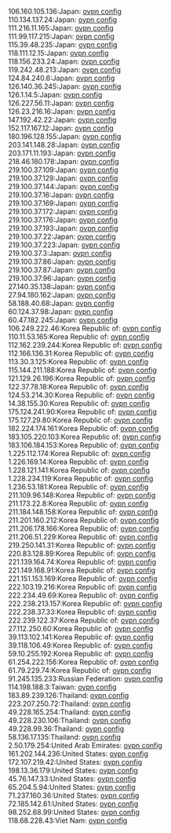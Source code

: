 106.160.105.136:Japan: [ovpn config](vpn/106_160_105_136.ovpn)  
110.134.137.24:Japan: [ovpn config](vpn/110_134_137_24.ovpn)  
111.216.11.165:Japan: [ovpn config](vpn/111_216_11_165.ovpn)  
111.99.117.215:Japan: [ovpn config](vpn/111_99_117_215.ovpn)  
115.39.48.235:Japan: [ovpn config](vpn/115_39_48_235.ovpn)  
118.111.12.15:Japan: [ovpn config](vpn/118_111_12_15.ovpn)  
118.156.233.24:Japan: [ovpn config](vpn/118_156_233_24.ovpn)  
119.242.48.213:Japan: [ovpn config](vpn/119_242_48_213.ovpn)  
124.84.240.6:Japan: [ovpn config](vpn/124_84_240_6.ovpn)  
126.140.36.245:Japan: [ovpn config](vpn/126_140_36_245.ovpn)  
126.1.14.5:Japan: [ovpn config](vpn/126_1_14_5.ovpn)  
126.227.56.11:Japan: [ovpn config](vpn/126_227_56_11.ovpn)  
126.23.216.16:Japan: [ovpn config](vpn/126_23_216_16.ovpn)  
147.192.42.22:Japan: [ovpn config](vpn/147_192_42_22.ovpn)  
152.117.167.12:Japan: [ovpn config](vpn/152_117_167_12.ovpn)  
180.196.128.155:Japan: [ovpn config](vpn/180_196_128_155.ovpn)  
203.141.148.28:Japan: [ovpn config](vpn/203_141_148_28.ovpn)  
203.171.11.193:Japan: [ovpn config](vpn/203_171_11_193.ovpn)  
218.46.180.178:Japan: [ovpn config](vpn/218_46_180_178.ovpn)  
219.100.37.109:Japan: [ovpn config](vpn/219_100_37_109.ovpn)  
219.100.37.129:Japan: [ovpn config](vpn/219_100_37_129.ovpn)  
219.100.37.144:Japan: [ovpn config](vpn/219_100_37_144.ovpn)  
219.100.37.16:Japan: [ovpn config](vpn/219_100_37_16.ovpn)  
219.100.37.169:Japan: [ovpn config](vpn/219_100_37_169.ovpn)  
219.100.37.172:Japan: [ovpn config](vpn/219_100_37_172.ovpn)  
219.100.37.176:Japan: [ovpn config](vpn/219_100_37_176.ovpn)  
219.100.37.193:Japan: [ovpn config](vpn/219_100_37_193.ovpn)  
219.100.37.22:Japan: [ovpn config](vpn/219_100_37_22.ovpn)  
219.100.37.223:Japan: [ovpn config](vpn/219_100_37_223.ovpn)  
219.100.37.3:Japan: [ovpn config](vpn/219_100_37_3.ovpn)  
219.100.37.86:Japan: [ovpn config](vpn/219_100_37_86.ovpn)  
219.100.37.87:Japan: [ovpn config](vpn/219_100_37_87.ovpn)  
219.100.37.96:Japan: [ovpn config](vpn/219_100_37_96.ovpn)  
27.140.35.138:Japan: [ovpn config](vpn/27_140_35_138.ovpn)  
27.94.180.162:Japan: [ovpn config](vpn/27_94_180_162.ovpn)  
58.188.40.68:Japan: [ovpn config](vpn/58_188_40_68.ovpn)  
60.124.37.98:Japan: [ovpn config](vpn/60_124_37_98.ovpn)  
60.47.182.245:Japan: [ovpn config](vpn/60_47_182_245.ovpn)  
106.249.222.46:Korea Republic of: [ovpn config](vpn/106_249_222_46.ovpn)  
110.11.53.165:Korea Republic of: [ovpn config](vpn/110_11_53_165.ovpn)  
112.162.239.244:Korea Republic of: [ovpn config](vpn/112_162_239_244.ovpn)  
112.166.136.31:Korea Republic of: [ovpn config](vpn/112_166_136_31.ovpn)  
113.30.3.125:Korea Republic of: [ovpn config](vpn/113_30_3_125.ovpn)  
115.144.211.188:Korea Republic of: [ovpn config](vpn/115_144_211_188.ovpn)  
121.129.26.196:Korea Republic of: [ovpn config](vpn/121_129_26_196.ovpn)  
122.37.78.18:Korea Republic of: [ovpn config](vpn/122_37_78_18.ovpn)  
124.53.214.30:Korea Republic of: [ovpn config](vpn/124_53_214_30.ovpn)  
14.38.155.30:Korea Republic of: [ovpn config](vpn/14_38_155_30.ovpn)  
175.124.241.90:Korea Republic of: [ovpn config](vpn/175_124_241_90.ovpn)  
175.127.29.80:Korea Republic of: [ovpn config](vpn/175_127_29_80.ovpn)  
182.224.174.161:Korea Republic of: [ovpn config](vpn/182_224_174_161.ovpn)  
183.105.220.103:Korea Republic of: [ovpn config](vpn/183_105_220_103.ovpn)  
183.106.184.153:Korea Republic of: [ovpn config](vpn/183_106_184_153.ovpn)  
1.225.112.174:Korea Republic of: [ovpn config](vpn/1_225_112_174.ovpn)  
1.226.169.14:Korea Republic of: [ovpn config](vpn/1_226_169_14.ovpn)  
1.228.121.141:Korea Republic of: [ovpn config](vpn/1_228_121_141.ovpn)  
1.228.234.119:Korea Republic of: [ovpn config](vpn/1_228_234_119.ovpn)  
1.236.53.181:Korea Republic of: [ovpn config](vpn/1_236_53_181.ovpn)  
211.109.96.148:Korea Republic of: [ovpn config](vpn/211_109_96_148.ovpn)  
211.173.22.8:Korea Republic of: [ovpn config](vpn/211_173_22_8.ovpn)  
211.184.148.158:Korea Republic of: [ovpn config](vpn/211_184_148_158.ovpn)  
211.201.160.212:Korea Republic of: [ovpn config](vpn/211_201_160_212.ovpn)  
211.206.178.166:Korea Republic of: [ovpn config](vpn/211_206_178_166.ovpn)  
211.206.51.229:Korea Republic of: [ovpn config](vpn/211_206_51_229.ovpn)  
219.250.141.31:Korea Republic of: [ovpn config](vpn/219_250_141_31.ovpn)  
220.83.128.89:Korea Republic of: [ovpn config](vpn/220_83_128_89.ovpn)  
221.139.164.74:Korea Republic of: [ovpn config](vpn/221_139_164_74.ovpn)  
221.149.168.91:Korea Republic of: [ovpn config](vpn/221_149_168_91.ovpn)  
221.151.153.169:Korea Republic of: [ovpn config](vpn/221_151_153_169.ovpn)  
222.103.19.216:Korea Republic of: [ovpn config](vpn/222_103_19_216.ovpn)  
222.234.49.69:Korea Republic of: [ovpn config](vpn/222_234_49_69.ovpn)  
222.238.213.157:Korea Republic of: [ovpn config](vpn/222_238_213_157.ovpn)  
222.238.37.33:Korea Republic of: [ovpn config](vpn/222_238_37_33.ovpn)  
222.239.122.37:Korea Republic of: [ovpn config](vpn/222_239_122_37.ovpn)  
27.112.250.60:Korea Republic of: [ovpn config](vpn/27_112_250_60.ovpn)  
39.113.102.141:Korea Republic of: [ovpn config](vpn/39_113_102_141.ovpn)  
39.118.106.49:Korea Republic of: [ovpn config](vpn/39_118_106_49.ovpn)  
59.10.255.192:Korea Republic of: [ovpn config](vpn/59_10_255_192.ovpn)  
61.254.222.156:Korea Republic of: [ovpn config](vpn/61_254_222_156.ovpn)  
61.79.229.74:Korea Republic of: [ovpn config](vpn/61_79_229_74.ovpn)  
91.245.135.233:Russian Federation: [ovpn config](vpn/91_245_135_233.ovpn)  
114.198.188.3:Taiwan: [ovpn config](vpn/114_198_188_3.ovpn)  
183.89.239.126:Thailand: [ovpn config](vpn/183_89_239_126.ovpn)  
223.207.250.72:Thailand: [ovpn config](vpn/223_207_250_72.ovpn)  
49.228.165.254:Thailand: [ovpn config](vpn/49_228_165_254.ovpn)  
49.228.230.106:Thailand: [ovpn config](vpn/49_228_230_106.ovpn)  
49.228.99.36:Thailand: [ovpn config](vpn/49_228_99_36.ovpn)  
58.136.17.135:Thailand: [ovpn config](vpn/58_136_17_135.ovpn)  
2.50.179.254:United Arab Emirates: [ovpn config](vpn/2_50_179_254.ovpn)  
161.202.144.236:United States: [ovpn config](vpn/161_202_144_236.ovpn)  
172.107.219.42:United States: [ovpn config](vpn/172_107_219_42.ovpn)  
198.13.36.179:United States: [ovpn config](vpn/198_13_36_179.ovpn)  
45.76.147.33:United States: [ovpn config](vpn/45_76_147_33.ovpn)  
65.204.5.94:United States: [ovpn config](vpn/65_204_5_94.ovpn)  
71.237.160.36:United States: [ovpn config](vpn/71_237_160_36.ovpn)  
72.185.142.61:United States: [ovpn config](vpn/72_185_142_61.ovpn)  
98.252.68.99:United States: [ovpn config](vpn/98_252_68_99.ovpn)  
118.68.228.43:Viet Nam: [ovpn config](vpn/118_68_228_43.ovpn)  

